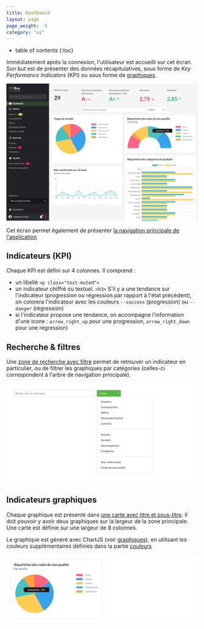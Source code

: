 ```yaml
---
title: Dashboard
layout: page
page_weight: -5
category: "ui"
---
```

* table of contents
{:toc}

Immédiatement après la connexion, l'utilisateur est accueilli sur cet écran. Son but est de présenter des données récapitulatives, sous forme de _Key Performance Indicators_ (KPI) ou sous forme de [graphiques](ui.graphiques.html).

![ecran](assets/images/2.1-dashboard.png)

Cet écran permet également de présenter [la navigation principale de l'application](ux.navigation.html#navigation-principale-sidebar)

## Indicateurs (KPI) ##

Chaque KPI est défini sur 4 colonnes. Il comprend :
- un libellé `<p class="text-muted">`
- un indicateur chiffré ou textuel. `<h3>` S'il y a une tendance sur l'indicateur (progression ou régression par rapport à l'état précédent), on colorera l'indicateur avec les couleurs `--success` (progression) ou `--danger` (régression)
- si l'indicateur propose une tendance, on accompagne l'information d'une icone : `arrow_right_up` pour une progression, `arrow_right_down` pour une régression)

## Recherche & filtres ##

Une [zone de recherche avec filtre](ux.recherche.html#recherche-contextuelle) permet de retrouver un indicateur en particulier, ou de filtrer les graphiques par catégories (celles-ci correspondent à l'arbre de navigation principale).

![recherche + filtre](assets/images/ui.dashboard-1.png)

## Indicateurs graphiques ##

Chaque graphique est présenté dans [une carte avec titre et sous-titre](https://getbootstrap.com/docs/4.5/components/card/#titles-text-and-links). Il doit pouvoir y avoir deux graphiques sur la largeur de la zone principale. Une carte est définie sur une largeur de 8 colonnes. 

Le graphique est généré avec ChartJS (voir [graphiques](comp.graphiques.html)), en utilisant les couleurs supplémentaires définies dans la partie [couleurs](comp.couleurs.html)

![recherche + filtre](assets/images/ui.dashboard-2.png)
